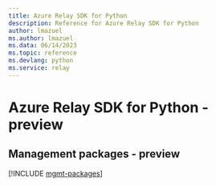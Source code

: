 ```yaml
---
title: Azure Relay SDK for Python
description: Reference for Azure Relay SDK for Python
author: lmazuel
ms.author: lmazuel
ms.data: 06/14/2023
ms.topic: reference
ms.devlang: python
ms.service: relay
---
```

# Azure Relay SDK for Python - preview

## Management packages - preview
[!INCLUDE [mgmt-packages](relay-mgmt-index.md)]